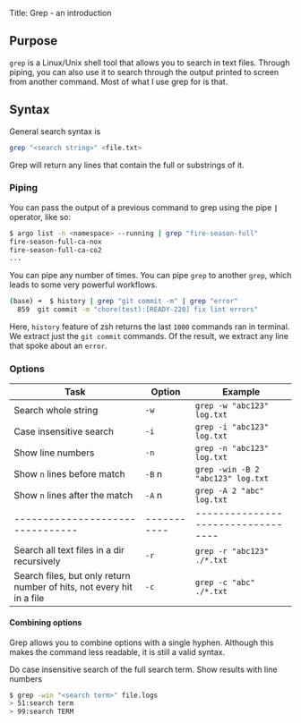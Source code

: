 Title: Grep - an introduction

## Purpose
`grep` is a Linux/Unix shell tool that allows you to search in text files. Through piping, you can also use it to search through the output printed to screen from another command. Most of what I use grep for is that.

## Syntax
General search syntax is 

```sh
grep "<search string>" <file.txt>
```
Grep will return any lines that contain the full or substrings of it.

### Piping
You can pass the output of a previous command to grep using the pipe **`|`** operator, like so:

```sh
$ argo list -n <namespace> --running | grep "fire-season-full"
fire-season-full-ca-nox
fire-season-full-ca-co2
...
```
You can pipe any number of times. You can pipe `grep` to another `grep`, which leads to some very powerful workflows.

```sh
(base) ➜  $ history | grep "git commit -m" | grep "error"
  859  git commit -m "chore(test):[READY-220] fix lint errors"
```
Here, `history` feature of zsh returns the last `1000` commands ran in terminal. We extract just the `git commit` commands. Of the result, we extract any line that spoke about an `error`.

### Options

Task                            | Option    | Example                           
--------------------------------|-----------|----------------------------------
Search whole string             | `-w`      | `grep -w "abc123" log.txt`        
Case insensitive search         | `-i`      | `grep -i "abc123" log.txt`        
Show line numbers               | `-n`      | `grep -n "abc123" log.txt`        
Show `n` lines before match         | `-B` n | `grep -win -B 2 "abc123" log.txt`
Show `n` lines after the match      | `-A` n | `grep -A 2 "abc" log.txt`
--------------------------------|-----------|----------------------------------
Search all text files in a dir recursively  | `-r`  | `grep -r "abc123" ./*.txt`
Search files, but only return number of hits, not every hit in a file | `-c` | `grep -c "abc" ./*.txt`

#### Combining options
Grep allows you to combine options with a single hyphen. Although this makes the command less readable, it is still a valid syntax.

Do case insensitive search of the full search term. Show results with line numbers
```sh
$ grep -win "<search term>" file.logs
> 51:search term
> 99:search TERM
```